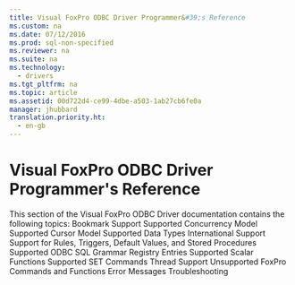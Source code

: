 ```yaml
---
title: Visual FoxPro ODBC Driver Programmer&#39;s Reference
ms.custom: na
ms.date: 07/12/2016
ms.prod: sql-non-specified
ms.reviewer: na
ms.suite: na
ms.technology: 
  - drivers
ms.tgt_pltfrm: na
ms.topic: article
ms.assetid: 00d722d4-ce99-4dbe-a503-1ab27cb6fe0a
manager: jhubbard
translation.priority.ht: 
  - en-gb
---
```

# Visual FoxPro ODBC Driver Programmer&#39;s Reference
<?xml version="1.0" encoding="utf-8"?>
<developerReferenceWithoutSyntaxDocument xmlns="http://ddue.schemas.microsoft.com/authoring/2003/5" xmlns:xlink="http://www.w3.org/1999/xlink" xmlns:xsi="http://www.w3.org/2001/XMLSchema-instance" xsi:schemaLocation="http://ddue.schemas.microsoft.com/authoring/2003/5 http://dduestorage.blob.core.windows.net/ddueschema/developer.xsd">
  <introduction>
    <para>This section of the Visual FoxPro ODBC Driver documentation contains the following topics:  </para>
    <list class="bullet">
      <listItem>
        <para>             <legacyLink xlink:href="feb7ec20-3e0c-4a47-8feb-7dd9f23efdf6">Bookmark Support</legacyLink>           </para>
      </listItem>
      <listItem>
        <para>             <legacyLink xlink:href="c39ed963-3af1-4888-8631-6083692ddcd7">Supported Concurrency Model</legacyLink>           </para>
      </listItem>
      <listItem>
        <para>             <legacyLink xlink:href="be95bbb2-6886-491e-a5a7-f58028d19c1e">Supported Cursor Model</legacyLink>           </para>
      </listItem>
      <listItem>
        <para>             <legacyLink xlink:href="ab529cc6-d157-4b35-b6f9-6ffd09af098c">Supported Data Types</legacyLink>           </para>
      </listItem>
      <listItem>
        <para>             <legacyLink xlink:href="cd3fab32-13f1-4a86-abc4-5e18667669fc">International Support</legacyLink>           </para>
      </listItem>
      <listItem>
        <para>             <legacyLink xlink:href="e449de20-d6ca-4902-9f8e-814eb6e86650">Support for Rules, Triggers, Default Values, and Stored Procedures</legacyLink>           </para>
      </listItem>
      <listItem>
        <para>             <legacyLink xlink:href="f41a38c2-e22e-4c65-a32e-9a6777435160">Supported ODBC SQL Grammar</legacyLink>           </para>
      </listItem>
      <listItem>
        <para>             <legacyLink xlink:href="1a63d92d-ca3a-46ae-911f-6788292c801e">Registry Entries</legacyLink>           </para>
      </listItem>
      <listItem>
        <para>             <legacyLink xlink:href="6541192e-e562-4de0-9f20-40afa41fb84a">Supported Scalar Functions</legacyLink>           </para>
      </listItem>
      <listItem>
        <para>             <legacyLink xlink:href="43a821fb-97fd-4316-aafe-4ef2de783188">Supported SET Commands</legacyLink>           </para>
      </listItem>
      <listItem>
        <para>             <legacyLink xlink:href="0c6abbbc-012b-41aa-bded-5e7e362d015b">Thread Support</legacyLink>           </para>
      </listItem>
      <listItem>
        <para>             <legacyLink xlink:href="afdb6b7e-738d-42ca-8053-67ae50873ca6">Unsupported FoxPro Commands and Functions</legacyLink>           </para>
      </listItem>
      <listItem>
        <para>             <legacyLink xlink:href="58ea9734-4edf-44da-ba80-938aa7b340e4">Error Messages</legacyLink>           </para>
      </listItem>
      <listItem>
        <para>             <legacyLink xlink:href="fd478dd8-666a-4f0a-a2d6-b94e81cbbe4b">Troubleshooting</legacyLink>           </para>
      </listItem>
    </list>
  </introduction>
  <relatedTopics />
</developerReferenceWithoutSyntaxDocument>